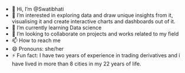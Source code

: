 - 👋 Hi, I’m @Swatibhati
- 👀 I’m interested in exploring data and draw unique insights from it, visualising it and create interactive charts and dashboards out of it.
- 🌱 I’m currently learning Data science
- 💞️ I’m looking to collaborate on projects and works related to my field 
- 📫 How to reach me 
- 😄 Pronouns: she/her
- ⚡ Fun fact: I have two years of experience in trading derivatives and i have lived in more than 8 cities in my 22 years of life.

<!---
Swatibhati/Swatibhati is a ✨ special ✨ repository because its `README.md` (this file) appears on your GitHub profile.
You can click the Preview link to take a look at your changes.
--->
